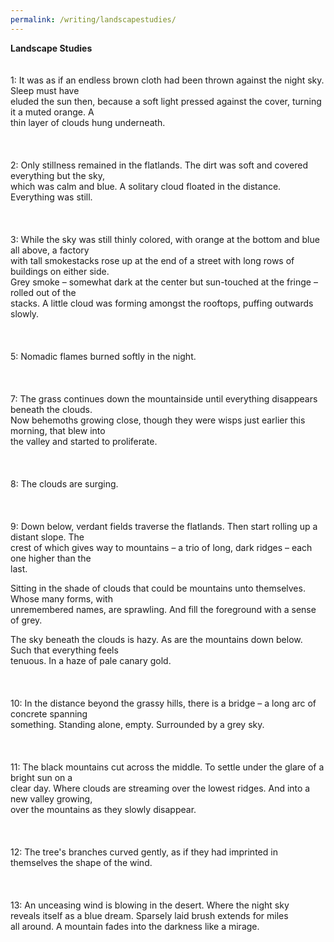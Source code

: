 ```yaml
---
permalink: /writing/landscapestudies/
---
```

**Landscape Studies**  
<br/><br/>
1: It was as if an endless brown cloth had been thrown against the night sky. Sleep must have  
eluded the sun then, because a soft light pressed against the cover, turning it a muted orange. A  
thin layer of clouds hung underneath.  
<br/><br/><br/>
2: Only stillness remained in the flatlands. The dirt was soft and covered everything but the sky,  
which was calm and blue. A solitary cloud floated in the distance. Everything was still.  
<br/><br/><br/>
3: While the sky was still thinly colored, with orange at the bottom and blue all above, a factory  
with tall smokestacks rose up at the end of a street with long rows of buildings on either side.  
Grey smoke – somewhat dark at the center but sun-touched at the fringe – rolled out of the  
stacks. A little cloud was forming amongst the rooftops, puffing outwards slowly.  
<br/><br/><br/>
5: Nomadic flames burned softly in the night.  
<br/><br/><br/>
7: The grass continues down the mountainside until everything disappears beneath the clouds.  
Now behemoths growing close, though they were wisps just earlier this morning, that blew into  
the valley and started to proliferate.  
<br/><br/><br/>
8: The clouds are surging.  
<br/><br/><br/>
9: Down below, verdant fields traverse the flatlands. Then start rolling up a distant slope. The  
crest of which gives way to mountains – a trio of long, dark ridges – each one higher than the  
last.  
  
Sitting in the shade of clouds that could be mountains unto themselves. Whose many forms, with  
unremembered names, are sprawling. And fill the foreground with a sense of grey.  
  
The sky beneath the clouds is hazy. As are the mountains down below. Such that everything feels  
tenuous. In a haze of pale canary gold.  
<br/><br/><br/>
10: In the distance beyond the grassy hills, there is a bridge – a long arc of concrete spanning  
something. Standing alone, empty. Surrounded by a grey sky.  
<br/><br/><br/>
11: The black mountains cut across the middle. To settle under the glare of a bright sun on a  
clear day. Where clouds are streaming over the lowest ridges. And into a new valley growing,  
over the mountains as they slowly disappear.  
<br/><br/><br/>
12: The tree's branches curved gently, as if they had imprinted in themselves the shape of the wind.  
<br/><br/><br/>
13: An unceasing wind is blowing in the desert. Where the night sky  
reveals itself as a blue dream. Sparsely laid brush extends for miles  
all around. A mountain fades into the darkness like a mirage.  